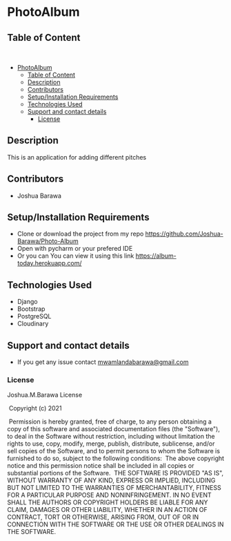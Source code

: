 # PhotoAlbum

## Table of Content
​
- [PhotoAlbum](#photoalbum)
  - [Table of Content](#table-of-content)
  - [Description](#description)
  - [Contributors](#contributors)
  - [Setup/Installation Requirements](#setupinstallation-requirements)
  - [Technologies Used](#technologies-used)
  - [Support and contact details](#support-and-contact-details)
    - [License](#license)

## Description
This is an application for adding different pitches

## Contributors
* Joshua Barawa
## Setup/Installation Requirements
* Clone or download the project from my repo https://github.com/Joshua-Barawa/Photo-Album
* Open with pycharm or your prefered IDE
* Or you can You can view it using this link https://album-today.herokuapp.com/

## Technologies Used
* Django
* Bootstrap
* PostgreSQL
* Cloudinary
## Support and contact details
* If you get any issue contact mwamlandabarawa@gmail.com
### License
Joshua.M.Barawa License


​
Copyright (c) 2021



​
Permission is hereby granted, free of charge, to any person obtaining a copy
of this software and associated documentation files (the "Software"), to deal
in the Software without restriction, including without limitation the rights
to use, copy, modify, merge, publish, distribute, sublicense, and/or sell
copies of the Software, and to permit persons to whom the Software is
furnished to do so, subject to the following conditions:
​
The above copyright notice and this permission notice shall be included in all
copies or substantial portions of the Software.
​
THE SOFTWARE IS PROVIDED "AS IS", WITHOUT WARRANTY OF ANY KIND, EXPRESS OR
IMPLIED, INCLUDING BUT NOT LIMITED TO THE WARRANTIES OF MERCHANTABILITY,
FITNESS FOR A PARTICULAR PURPOSE AND NONINFRINGEMENT. IN NO EVENT SHALL THE
AUTHORS OR COPYRIGHT HOLDERS BE LIABLE FOR ANY CLAIM, DAMAGES OR OTHER
LIABILITY, WHETHER IN AN ACTION OF CONTRACT, TORT OR OTHERWISE, ARISING FROM,
OUT OF OR IN CONNECTION WITH THE SOFTWARE OR THE USE OR OTHER DEALINGS IN THE
SOFTWARE.